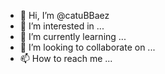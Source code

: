 - 👋 Hi, I’m @catuBBaez
- 👀 I’m interested in ...
- 🌱 I’m currently learning ...
- 💞️ I’m looking to collaborate on ...
- 📫 How to reach me ...

<!---
catuBBaez/catuBBaez is a ✨ special ✨ repository because its `README.md` (this file) appears on your GitHub profile.
You can click the Preview link to take a look at your changes.
--->
